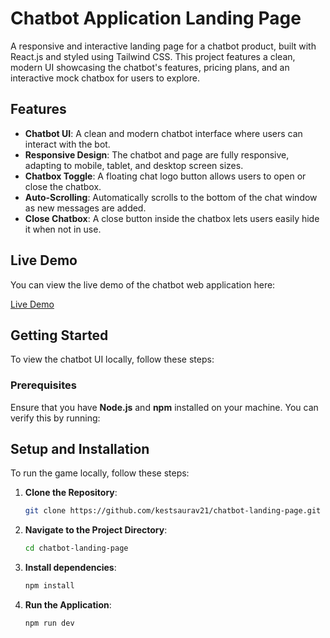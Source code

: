 # Chatbot Application Landing Page

A responsive and interactive landing page for a chatbot product, built with React.js and styled using Tailwind CSS. This project features a clean, modern UI showcasing the chatbot's features, pricing plans, and an interactive mock chatbox for users to explore.


## Features

- **Chatbot UI**: A clean and modern chatbot interface where users can interact with the bot.
- **Responsive Design**: The chatbot and page are fully responsive, adapting to mobile, tablet, and desktop screen sizes.
- **Chatbox Toggle**: A floating chat logo button allows users to open or close the chatbox.
- **Auto-Scrolling**: Automatically scrolls to the bottom of the chat window as new messages are added.
- **Close Chatbox**: A close button inside the chatbox lets users easily hide it when not in use.

## Live Demo

You can view the live demo of the chatbot web application here:

[Live Demo](https://bargenix-ai-chatbot.netlify.app/) 

## Getting Started

To view the chatbot UI locally, follow these steps:

### Prerequisites

Ensure that you have **Node.js** and **npm** installed on your machine. You can verify this by running:


## Setup and Installation

To run the game locally, follow these steps:

1. **Clone the Repository**:

   ```bash
   git clone https://github.com/kestsaurav21/chatbot-landing-page.git

2. **Navigate to the Project Directory**:

    ```bash
    cd chatbot-landing-page

3. **Install dependencies**:

    ```bash
    npm install

4. **Run the Application**:

    ```bash
    npm run dev

